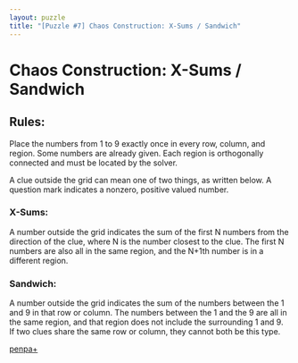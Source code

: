 ```yaml
---
layout: puzzle
title: "[Puzzle #7] Chaos Construction: X-Sums / Sandwich"
---
```


# Chaos Construction: X-Sums / Sandwich

## Rules:

Place the numbers from 1 to 9 exactly once in every row, column, and region. Some numbers are already given. Each region is orthogonally connected and must be located by the solver.

A clue outside the grid can mean one of two things, as written below. A question mark indicates a nonzero, positive valued number.

### X-Sums:

A number outside the grid indicates the sum of the first N numbers from the direction of the clue, where N is the number closest to the clue. The first N numbers are also all in the same region, and the N+1th number is in a different region.

### Sandwich:

A number outside the grid indicates the sum of the numbers between the 1 and 9 in that row or column. The numbers between the 1 and the 9 are all in the same region, and that region does not include the surrounding 1 and 9. If two clues share the same row or column, they cannot both be this type. 

[penpa+](https://tinyurl.com/22wodjh9)
